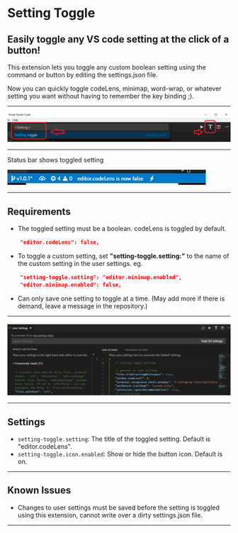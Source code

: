# Setting Toggle

## Easily toggle any VS code setting at the **click of a button**!

This extension lets you toggle any custom boolean setting using the command or button by editing the settings.json file.

Now you can quickly toggle codeLens, minimap, word-wrap, or whatever setting you want without having to remember the key binding ;).

---
<img src="https://raw.githubusercontent.com/Ho-Wan/vscode-setting-toggle/master/images/setting-toggle-img1.png" alt="setting-toggle-image1"/>


---
Status bar shows toggled setting

<img src="https://raw.githubusercontent.com/Ho-Wan/vscode-setting-toggle/v1.0.1/images/setting-toggle-status.gif" alt="setting-toggle-status.gif"/>

---
## Requirements

- The toggled setting must be a boolean. codeLens is toggled by default.
``` JSON
    "editor.codeLens": false,
```
- To toggle a custom setting, set **"setting-toggle.setting:"** to the name of the custom setting in the user settings. eg.
``` JSON
    "setting-toggle.setting": "editor.minimap.enabled",
    "editor.minimap.enabled": false,
```
- Can only save one setting to toggle at a time. (May add more if there is demand, leave a message in the repository.)
---

<img src="https://raw.githubusercontent.com/Ho-Wan/vscode-setting-toggle/v1.0.1/images/setting-toggle.gif" alt="setting-toggle-demo.gif">

---
## Settings

- `setting-toggle.setting`: The title of the toggled setting. Default is "editor.codeLens".
- `setting-toggle.icon.enabled`: Show or hide the button icon. Default is on.

---
## Known Issues

- Changes to user settings must be saved before the setting is toggled using this extension, cannot write over a dirty settings.json file.

---
